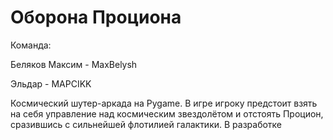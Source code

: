 # Оборона Проциона

Команда:

Беляков Максим - MaxBelysh

Эльдар - MAPCIKK

Космический шутер-аркада на Pygame. В игре игроку предстоит взять на себя управление над космическим звездолётом и отстоять Процион, сразившись с сильнейшей флотилией галактики. В разработке

